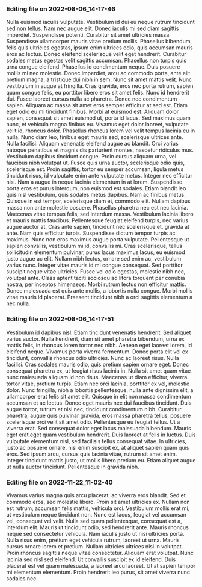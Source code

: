 

### Editing file on 2022-08-06_14-17-46

Nulla euismod iaculis vulputate. Vestibulum id dui eu neque rutrum tincidunt sed non tellus. Nam nec augue elit. Donec iaculis mi sed diam sagittis imperdiet. Suspendisse potenti. Curabitur sit amet ultricies massa. Suspendisse ullamcorper mauris vitae pretium mollis. Phasellus bibendum, felis quis ultricies egestas, ipsum enim ultrices odio, quis accumsan mauris eros ac lectus. Donec eleifend scelerisque velit eget hendrerit. Curabitur sodales metus egestas velit sagittis accumsan.
Phasellus non turpis quis urna congue eleifend. Phasellus id condimentum neque. Duis posuere mollis mi nec molestie. Donec imperdiet, arcu ac commodo porta, ante elit pretium magna, a tristique dui nibh in sem. Nunc sit amet mattis velit. Nunc vestibulum in augue at fringilla. Cras gravida, eros nec porta rutrum, sapien quam congue felis, eu porttitor libero eros sit amet felis. Nunc id hendrerit dui. Fusce laoreet cursus nulla ac pharetra. Donec nec condimentum sapien. Aliquam ac massa sit amet eros semper efficitur at sed est. Etiam eget odio eu mi tincidunt finibus. Morbi at euismod est.
Aliquam dolor sapien, consequat sit amet euismod ut, porta id lacus. Sed maximus quam nunc, et vehicula magna finibus eu. Vivamus eget dolor laoreet, vulputate velit id, rhoncus dolor. Phasellus rhoncus lorem vel velit tempus lacinia eu in nulla. Nunc diam leo, finibus eget mauris sed, scelerisque ultrices ante. Nulla facilisi. Aliquam venenatis eleifend augue ac blandit. Orci varius natoque penatibus et magnis dis parturient montes, nascetur ridiculus mus. Vestibulum dapibus tincidunt congue. Proin cursus aliquam urna, vel faucibus nibh volutpat ut. Fusce quis urna auctor, scelerisque odio quis, scelerisque est. Proin sagittis, tortor eu semper accumsan, ligula metus tincidunt risus, id vulputate enim ante vulputate metus. Integer nec efficitur nisi.
Nam a augue in neque lacinia elementum in at lorem. Suspendisse porta eros et purus interdum, non euismod est sodales. Etiam blandit leo quis nisl vestibulum, quis sodales metus dapibus. Nam ac finibus metus. Quisque in est tempor, scelerisque diam et, commodo elit. Nullam dapibus massa non ante molestie posuere. Phasellus pharetra nec est nec lacinia. Maecenas vitae tempus felis, sed interdum massa. Vestibulum lacinia libero et mauris mattis faucibus. Pellentesque feugiat eleifend turpis, nec varius augue auctor at.
Cras ante sapien, tincidunt nec scelerisque et, gravida at ante. Nam quis efficitur turpis. Suspendisse dictum tempor turpis ac maximus. Nunc non eros maximus augue porta vulputate. Pellentesque ut sapien convallis, vestibulum mi id, convallis mi. Cras scelerisque, tellus sollicitudin elementum pulvinar, purus lacus maximus lacus, eu euismod justo augue ac elit. Nullam nibh lectus, ornare sed enim ac, vestibulum varius nunc. Integer vitae mauris id mi congue consequat. Sed porttitor suscipit neque vitae ultricies. Fusce vel odio egestas, molestie nibh nec, volutpat ante. Class aptent taciti sociosqu ad litora torquent per conubia nostra, per inceptos himenaeos. Morbi rutrum lectus non efficitur mattis. Donec malesuada est quis ante mollis, a lobortis nulla congue. Morbi mollis vitae mauris id placerat. Praesent tincidunt nibh a orci sagittis elementum a nec nulla.




### Editing file on 2022-08-06_14-17-51

Vestibulum id dapibus nisl. Etiam tincidunt venenatis hendrerit. Sed aliquet varius auctor. Nulla hendrerit, diam sit amet pharetra bibendum, urna ex mattis felis, in rhoncus lorem tortor nec nibh. Aenean eget laoreet lorem, id eleifend neque. Vivamus porta viverra fermentum. Donec porta elit vel ex tincidunt, convallis rhoncus odio ultricies.
Nunc ac laoreet risus. Nulla facilisi. Cras sodales mauris odio, quis pretium sapien ornare eget. Donec consequat pharetra ex, ut feugiat risus lacinia in. Nulla sit amet quam vitae nunc malesuada aliquam id non risus. Maecenas ut diam efficitur, viverra tortor vitae, pretium turpis. Etiam nec orci lacinia, porttitor ex vel, molestie dolor. Nunc fringilla, nibh a lobortis pellentesque, nulla ante dignissim elit, a ullamcorper erat felis sit amet elit. Quisque in elit non massa condimentum accumsan et ac lectus. Donec eget mauris nec dui faucibus tincidunt. Duis augue tortor, rutrum et nisl nec, tincidunt condimentum nibh. Curabitur pharetra, augue quis pulvinar gravida, eros massa pharetra tellus, posuere scelerisque orci velit sit amet odio. Pellentesque eu feugiat tellus. Ut a viverra erat.
Sed consequat dolor eget lacus malesuada bibendum. Mauris eget erat eget quam vestibulum hendrerit. Duis laoreet at felis in luctus. Duis vulputate elementum nisl, sed facilisis tellus consequat vitae. In ultricies, justo ac posuere ornare, nisi enim suscipit ex, at aliquet sapien quam quis eros. Sed ipsum arcu, cursus quis lacinia vitae, rutrum sit amet enim. Integer tincidunt mattis justo, ut mollis libero pretium eu. Etiam aliquet augue ut nulla auctor tincidunt. Pellentesque in gravida nibh.




### Editing file on 2022-11-22_11-02-40

Vivamus varius magna quis arcu placerat, ac viverra eros blandit. Sed et commodo eros, sed molestie libero. Proin sit amet ultricies ex. Nullam non est rutrum, accumsan felis mattis, vehicula orci. Vestibulum mollis erat mi, ut vestibulum neque tincidunt non. Nunc est lacus, feugiat vel accumsan vel, consequat vel velit. Nulla sed quam pellentesque, consequat est a, interdum elit. Mauris ut tincidunt odio, sed hendrerit ante. Mauris rhoncus neque sed consectetur vehicula. Nam iaculis justo ut nisi ultricies porta.
Nulla risus enim, pretium eget vehicula rutrum, laoreet ut urna. Mauris cursus ornare lorem et pretium. Nullam ultricies ultrices nisi in volutpat. Proin rhoncus sagittis neque vitae consectetur. Aliquam erat volutpat. Nunc lacinia sed nisl sed eleifend. Ut convallis suscipit ex id eleifend. Duis placerat est vel quam malesuada, a laoreet arcu laoreet. Ut at sapien tempor mi elementum elementum. Proin hendrerit leo purus, sit amet viverra nunc sodales nec.



